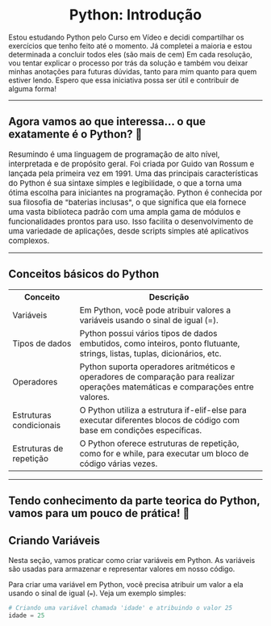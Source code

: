 <h1 style="text-align: center;">Python: Introdução</h1>
<span>Estou estudando Python pelo Curso em Vídeo e decidi compartilhar os exercícios que tenho feito até o momento. Já completei a maioria e estou determinada a concluir todos eles (são mais de cem) Em cada resolução, vou tentar explicar o processo por trás da solução e também vou deixar minhas anotações para futuras dúvidas, tanto para mim quanto para quem estiver lendo. Espero que essa iniciativa possa ser útil e contribuir de alguma forma!</span>
<hr>


<h2>Agora vamos ao que interessa... o que exatamente é o Python? 🤔</h2>
<span style="font-size: 15px">Resumindo é uma linguagem de programação de alto nível, interpretada e de propósito geral. Foi criada por Guido van Rossum e lançada pela primeira vez em 1991. Uma das principais características do Python é sua sintaxe simples e legibilidade, o que a torna uma ótima escolha para iniciantes na programação. Python é conhecida por sua filosofia de "baterias inclusas", o que significa que ela fornece uma vasta biblioteca padrão com uma ampla gama de módulos e funcionalidades prontos para uso. Isso facilita o desenvolvimento de uma variedade de aplicações, desde scripts simples até aplicativos complexos.</span>

<hr>


<h2>Conceitos básicos do Python</h2>

<table>
  <tr>
    <th>Conceito</th>
    <th>Descrição</th>
  </tr>
  <tr>
    <td>Variáveis</td>
    <td>Em Python, você pode atribuir valores a variáveis usando o sinal de igual (=).</td>
  </tr>
  <tr>
    <td>Tipos de dados</td>
    <td>Python possui vários tipos de dados embutidos, como inteiros, ponto flutuante, strings, listas, tuplas, dicionários, etc.</td>
  </tr>
  <tr>
    <td>Operadores</td>
    <td>Python suporta operadores aritméticos e operadores de comparação para realizar operações matemáticas e comparações entre valores.</td>
  </tr>
  <tr>
    <td>Estruturas condicionais</td>
    <td>O Python utiliza a estrutura if-elif-else para executar diferentes blocos de código com base em condições específicas.</td>
  </tr>
  <tr>
    <td>Estruturas de repetição</td>
    <td>O Python oferece estruturas de repetição, como for e while, para executar um bloco de código várias vezes.</td>
  </tr>
</table>

<hr>

<h2>Tendo conhecimento da parte teorica do Python, vamos para um pouco de prática! 🥳</h2>

## Criando Variáveis

Nesta seção, vamos praticar como criar variáveis em Python. As variáveis são usadas para armazenar e representar valores em nosso código.

Para criar uma variável em Python, você precisa atribuir um valor a ela usando o sinal de igual (`=`). Veja um exemplo simples:

```python
# Criando uma variável chamada 'idade' e atribuindo o valor 25
idade = 25
